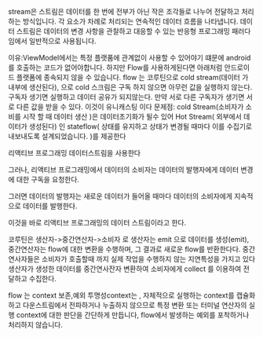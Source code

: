 stream은 스트림은 데이터를 한 번에 전부가 아닌 작은 조각들로 나누어 전달하고 처리하는 방식입니다. 각 요소가 차례로 처리되는 연속적인 데이터 흐름을 나타냅니다. 데이터 스트림은 데이터의 변경 사항을 관찰하고 대응할 수 있는 반응형 프로그래밍 패러다임에서 일반적으로 사용됩니다.

이유:ViewModel에서는 특정 플랫품에 관계없이 사용할 수 있어야기 떄문에 android를 호출하는 코드가 없어야합니다. 하지만 Flow를 사용하게된다면 아래처럼 안드로이드 플랫폼에 종속되지 않을 수 있습니다.
flow 는 코루틴으로 cold stream(데이터 가 내부에 생산된다), 으로 cold 스크림은 구독 하지 않으면 아무런 값을 실행하지 않는다.
구독자 생기면 실행하고 데이터 공유가 되지않는다. 만약 서로 다른 구독자가 생기면 서로 다른 값을 받을 수 있다. 이것이 
유니캐스팅 이다 
문제점: cold Stream(소비자가 소비를 시작 할 때 데이터 생산 )은 데이터초기화가 될수 있어 Hot Stream( 외부에서 데이터가 생성된다) 인 stateflow( 상태를 유지하고 상태가 변경될 때마다 이를 수집기로 내보내도록 설계되었습니다. )를 제공한다



리액티브 프로그래밍 데이터스트림을 사용한다

그러나, 리액티브 프로그래밍에서 데이터의 소비자는 데이터의 발행자에게 데이터 변경에 대한 구독을 요청한다.

그러면 데이터의 발행자는 새로운 데이터가 들어올 때마다 데이터의 소비자에게 지속적으로 데이터를 발행한다.

 이것을 바로 리액티브 프로그래밍의 데이터 스트림이라고 한다.



코루틴은 생산자->중간연산자->소비자
로 생산자는 emit 으로 데이터를 생성(emit), 중간연산자는    flow에 대한 변환을 수행하며, 그 결과로 새로운 flow를 반환한다다. 중간연사자들은 소비자가 호출할때 까지 실제 작업을 수행하지 않는 지연특성을 가지고 있다 생산자가 생성한 데이터를 중간연사잔자 변환하여 소비자에게 collect 를 이용하여 전달하고 수집한다.



flow 는 context 보존,예외 투명성context는 , 자체적으로 실행하는 context를 캡슐화하고 다운스트림에서 전파하거나 누출하지 않으므로 특정 변환 또는 터미널 연산자의 실행 context에 대한 판단을 간단하게 만듭니다, flow에서 발생하는 예외를 포착하거나 처리하지 않습니다. 